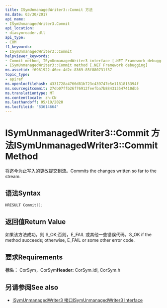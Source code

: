 ```yaml
---
title: ISymUnmanagedWriter3::Commit 方法
ms.date: 03/30/2017
api_name:
- ISymUnmanagedWriter3.Commit
api_location:
- diasymreader.dll
api_type:
- COM
f1_keywords:
- ISymUnmanagedWriter3::Commit
helpviewer_keywords:
- Commit method, ISymUnmanagedWriter3 interface [.NET Framework debugging]
- ISymUnmanagedWriter3::Commit method [.NET Framework debugging]
ms.assetid: f6961922-46ec-4d2c-8369-85f880731f37
topic_type:
- apiref
ms.openlocfilehash: 4331728a4766d81b723c439747e5e1181815394f
ms.sourcegitcommit: 27db07ffb26f76912feefba7b884313547410db5
ms.translationtype: MT
ms.contentlocale: zh-CN
ms.lasthandoff: 05/19/2020
ms.locfileid: "83614664"
---
```

# <a name="isymunmanagedwriter3commit-method"></a><span data-ttu-id="4e941-102">ISymUnmanagedWriter3::Commit 方法</span><span class="sxs-lookup"><span data-stu-id="4e941-102">ISymUnmanagedWriter3::Commit Method</span></span>
<span data-ttu-id="4e941-103">将迄今为止写入的更改提交到流。</span><span class="sxs-lookup"><span data-stu-id="4e941-103">Commits the changes written so far to the stream.</span></span>  
  
## <a name="syntax"></a><span data-ttu-id="4e941-104">语法</span><span class="sxs-lookup"><span data-stu-id="4e941-104">Syntax</span></span>  
  
```cpp  
HRESULT Commit();  
```  
  
## <a name="return-value"></a><span data-ttu-id="4e941-105">返回值</span><span class="sxs-lookup"><span data-stu-id="4e941-105">Return Value</span></span>  
 <span data-ttu-id="4e941-106">如果该方法成功，则 S_OK;否则，E_FAIL 或其他一些错误代码。</span><span class="sxs-lookup"><span data-stu-id="4e941-106">S_OK if the method succeeds; otherwise, E_FAIL or some other error code.</span></span>  
  
## <a name="requirements"></a><span data-ttu-id="4e941-107">要求</span><span class="sxs-lookup"><span data-stu-id="4e941-107">Requirements</span></span>  
 <span data-ttu-id="4e941-108">**标头：** CorSym，CorSym</span><span class="sxs-lookup"><span data-stu-id="4e941-108">**Header:** CorSym.idl, CorSym.h</span></span>  
  
## <a name="see-also"></a><span data-ttu-id="4e941-109">另请参阅</span><span class="sxs-lookup"><span data-stu-id="4e941-109">See also</span></span>

- [<span data-ttu-id="4e941-110">ISymUnmanagedWriter3 接口</span><span class="sxs-lookup"><span data-stu-id="4e941-110">ISymUnmanagedWriter3 Interface</span></span>](isymunmanagedwriter3-interface.md)
